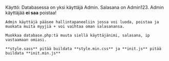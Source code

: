 Käyttö:
    Databasessa on yksi käyttäjä Admin. Salasana on Admin123. Admin käyttäjää **ei saa** poistaa!

    Admin käyttäjä pääsee hallintapaneeliin jossa voi luoda, poistaa ja muokata muita myyjiä + voi vaihtaa oman salasanansa.
	
	Muokkaa database.php:tä muuta siellä käyttäjänimi, salasana, ip vastaamaan omiasi.

    **style.sass** pitää buildata **style.min.css** ja **init.js** pitää buildata **init.min.js**